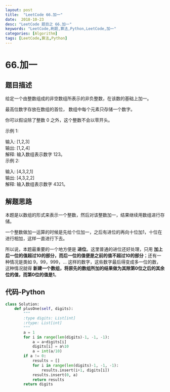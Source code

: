 ```yaml
---
layout: post
title:  "LeetCode 66.加一"
date:  2018-10-23
desc: "LeetCode 题目之 66.加一"
keywords: "LeetCode,刷题,算法,Python,LeetCode,加一"
categories: [Algorithm]
tags: [LeetCode,算法,Python]
---
```

# 66.加一

## 题目描述

给定一个由整数组成的非空数组所表示的非负整数，在该数的基础上加一。

最高位数字存放在数组的首位， 数组中每个元素只存储一个数字。

你可以假设除了整数 0 之外，这个整数不会以零开头。

示例 1:

输入: [1,2,3]<br/>
输出: [1,2,4]<br/>
解释: 输入数组表示数字 123。<br/>
示例 2:<br/>

输入: [4,3,2,1]<br/>
输出: [4,3,2,2]<br/>
解释: 输入数组表示数字 4321。<br/>

## 解题思路

本题是以数组的形式来表示一个整数，然后对该整数加一，结果继续用数组进行存储。

一个整数做加一运算的时候是先给个位加一，之后有进位的再向十位加1，十位在进行相加，这样一直进行下去。

所以说，本题最重要的一个地方便是 **进位**。这里普通的进位还好处理，只用 **加上后一位的值超过10的部分，而后一位的值便是之前的值不超过10的部分**；还有一种情况是类如 9，99，999，... 这样的数字，这些数字最后得变成多一位的数，这种情况就得 **新建一个数组，将原先的数组所加的结果做为其除第0位之后的其余位的值，而第0位的值是1**。

## 代码-Python

```python
class Solution:
    def plusOne(self, digits):
        """
        :type digits: List[int]
        :rtype: List[int]
        """
        a = 1
        for i in range(len(digits)-1, -1, -1):
            a = a+digits[i]
            digits[i] = a%10
            a = int(a/10)
        if a != 0:
            results = []
            for i in range(len(digits)-1, -1, -1):
                results.insert(i+1, digits[i])
            results.insert(0, a)
            return results
        return digits
```
